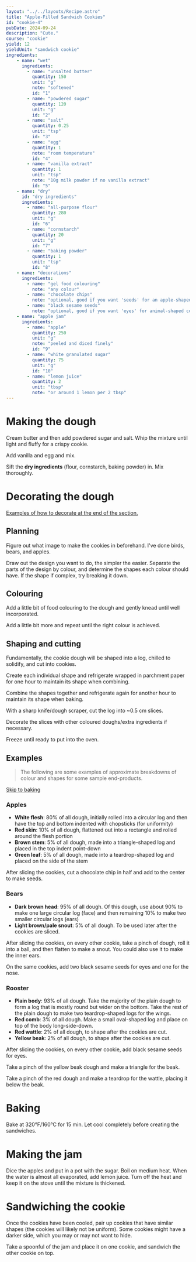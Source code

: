 ```yaml
---
layout: "../../layouts/Recipe.astro"
title: "Apple-Filled Sandwich Cookies"
id: "cookie-4"
pubDate: 2024-09-24
description: "Cute."
course: "cookie"
yield: 12
yieldUnit: "sandwich cookie"
ingredients:
    - name: "wet"
      ingredients:
        - name: "unsalted butter"
          quantity: 150
          unit: "g"
          note: "softened"
          id: "1"
        - name: "powdered sugar"
          quantity: 120
          unit: "g"
          id: "2"
        - name: "salt"
          quantity: 0.25
          unit: "tsp"
          id: "3"
        - name: "egg"
          quantity: 1
          note: "room temperature"
          id: "4"
        - name: "vanilla extract"
          quantity: 1
          unit: "tsp"
          note: "10g milk powder if no vanilla extract"
          id: "5"
    - name: "dry"
      id: "dry ingredients"
      ingredients:
        - name: "all-purpose flour"
          quantity: 280
          unit: "g"
          id: "6"
        - name: "cornstarch"
          quantity: 20
          unit: "g"
          id: "7"
        - name: "baking powder"
          quantity: 1
          unit: "tsp"
          id: "8"
    - name: "decorations"
      ingredients:
        - name: "gel food colouring"
          note: "any colour"
        - name: "chocolate chips"
          note: "optional, good if you want 'seeds' for an apple-shaped cookies"
        - name: "black sesame seeds"
          note: "optional, good if you want 'eyes' for animal-shaped cookies"
    - name: "apple jam"
      ingredients:
        - name: "apple"
          quantity: 250
          unit: "g"
          note: "peeled and diced finely"
          id: "9"
        - name: "white granulated sugar"
          quantity: 75
          unit: "g"
          id: "10"
        - name: "lemon juice"
          quantity: 2
          unit: "tbsp"
          note: "or around 1 lemon per 2 tbsp"
---
```

# Making the dough
Cream <span class="ingredient" data-id="1">butter</span> and then add <span class=ingredient data-id="2">powdered sugar</span> and <span class="ingredient" data-id="3">salt</span>. Whip the mixture until light and fluffy for a crispy cookie.

Add <span class="ingredient" data-id="5">vanilla</span> and <span class="ingredient" data-id="4">egg</span> and mix.

Sift the **dry ingredients** (<span class="ingredient" data-id="6">flour</span>, <span class="ingredient" data-id="7">cornstarch</span>, <span class="ingredient" data-id="8">baking powder</span>) in. Mix thoroughly.

# Decorating the dough
[Examples of how to decorate at the end of the section.](#examples)
## Planning
Figure out what image to make the cookies in beforehand. I've done birds, bears, and apples.

Draw out the design you want to do, the simpler the easier. Separate the parts of the design by colour, and determine the shapes each colour should have. If the shape if complex, try breaking it down.

## Colouring

Add a little bit of food colouring to the dough and gently knead until well incorporated. 

Add a little bit more and repeat until the right colour is achieved.

## Shaping and cutting
Fundamentally, the cookie dough will be shaped into a log, chilled to solidify, and cut into cookies. 

Create each individual shape and refrigerate wrapped in parchment paper for one hour to maintain its shape when combining.

Combine the shapes together and refrigerate again for another hour to maintain its shape when baking.

With a sharp knife/dough scraper, cut the log into ~0.5 cm slices.

Decorate the slices with other coloured doughs/extra ingredients if necessary.

Freeze until ready to put into the oven.

## Examples
> The following are some examples of approximate breakdowns of colour and shapes for some sample end-products.

[Skip to baking](#baking)

### Apples
- **White flesh**: 80% of all dough, initially rolled into a circular log and then have the top and bottom indented with chopsticks (for uniformity)
- **Red skin**: 10% of all dough, flattened out into a rectangle and rolled around the flesh portion
- **Brown stem**: 5% of all dough, made into a triangle-shaped log and placed in the top indent point-down
- **Green leaf**: 5% of all dough, made into a teardrop-shaped log and placed on the side of the stem

After slicing the cookies, cut a chocolate chip in half and add to the center to make seeds.

### Bears
- **Dark brown head**: 95% of all dough. Of this dough, use about 90% to make one large circular log (face) and then remaining 10% to make two smaller circular logs (ears)
- **Light brown/pale snout**: 5% of all dough. To be used later after the cookies are sliced.

After slicing the cookies, on every other cookie, take a pinch of dough, roll it into a ball, and then flatten to make a snout. You could also use it to make the inner ears.

On the same cookies, add two black sesame seeds for eyes and one for the nose.

### Rooster
- **Plain body**: 93% of all dough. Take the majority of the plain dough to form a log that is mostly round but wider on the bottom. Take the rest of the plain dough to make two teardrop-shaped logs for the wings.
- **Red comb**: 3% of all dough. Make a small oval-shaped log and place on top of the body long-side-down.
- **Red wattle**: 2% of all dough, to shape after the cookies are cut.
- **Yellow beak**: 2% of all dough, to shape after the cookies are cut.

After slicing the cookies, on every other cookie, add black sesame seeds for eyes. 

Take a pinch of the yellow beak dough and make a triangle for the beak. 

Take a pinch of the red dough and make a teardrop for the wattle, placing it below the beak.

# Baking
Bake at 320°F/160°C for 15 min. Let cool completely before creating the sandwiches.

# Making the jam
Dice the <span class="ingredient" data-id="9">apples</span> and put in a pot with the <span class="ingredient" data-id="10">sugar</span>. Boil on medium heat. When the water is almost all evaporated, add <span class="ingredient" data-id="11">lemon juice</span>. Turn off the heat and keep it on the stove until the mixture is thickened. 

# Sandwiching the cookie
Once the cookies have been cooled, pair up cookies that have similar shapes (the cookies will likely not be uniform). Some cookies might have a darker side, which you may or may not want to hide.

Take a spoonful of the jam and place it on one cookie, and sandwich the other cookie on top.